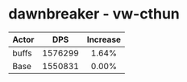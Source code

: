 # dawnbreaker - vw-cthun
| Actor | DPS | Increase |
|---|:---:|:---:|
|buffs|1576299|1.64%|
|Base|1550831|0.00%|
